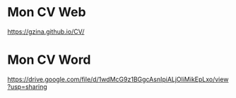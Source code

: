 # Mon CV Web 
https://gzina.github.io/CV/

# Mon CV Word
https://drive.google.com/file/d/1wdMcG9z1BGgcAsnIpiALjOliMikEpLxo/view?usp=sharing
